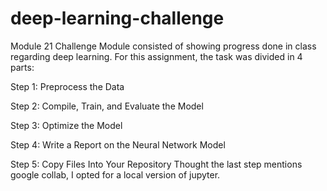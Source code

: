 # deep-learning-challenge
Module 21 Challenge
Module consisted of showing progress done in class regarding deep learning. For this assignment, the task was divided in 4 parts:

Step 1: Preprocess the Data

Step 2: Compile, Train, and Evaluate the Model

Step 3: Optimize the Model

Step 4: Write a Report on the Neural Network Model

Step 5: Copy Files Into Your Repository
Thought  the last step mentions google collab, I opted for a local version of jupyter.
